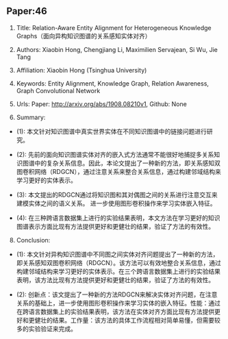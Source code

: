 ## Paper:46




1. Title: Relation-Aware Entity Alignment for Heterogeneous Knowledge Graphs（面向异构知识图谱的关系感知实体对齐）

2. Authors: Xiaobin Hong, Chengjiang Li, Maximilien Servajean, Si Wu, Jie Tang

3. Affiliation: Xiaobin Hong (Tsinghua University)

4. Keywords: Entity Alignment, Knowledge Graph, Relation Awareness, Graph Convolutional Network

5. Urls: Paper: http://arxiv.org/abs/1908.08210v1, Github: None

6. Summary:

- (1): 本文针对知识图谱中真实世界实体在不同知识图谱中的链接问题进行研究。

- (2): 先前的面向知识图谱实体对齐的嵌入式方法通常不能很好地捕捉多关系知识图谱中的复杂关系信息。因此，本论文提出了一种新的方法，即关系感知双图卷积网络（RDGCN），通过注意关系来整合关系信息，通过构建邻域结构来学习更好的实体表示。 

- (3): 本文提出的RDGCN通过将知识图和其对偶图之间的关系进行注意交互来建模实体之间的语义关系。 进一步使用图形卷积操作来学习实体嵌入特征。

- (4): 在三种跨语言数据集上进行的实验结果表明，本文方法在学习更好的知识图谱表示方面比现有方法提供更好和更健壮的结果，验证了方法的有效性。







8. Conclusion: 

- (1): 本文针对异构知识图谱中不同图之间实体对齐问题提出了一种新的方法，即关系感知双图卷积网络（RDGCN）。该方法可以有效地整合关系信息，通过构建邻域结构来学习更好的实体表示。在三个跨语言数据集上进行的实验结果表明，该方法比现有方法提供更好和更健壮的结果，验证了方法的有效性。

- (2): 创新点：该文提出了一种新的方法RDGCN来解决实体对齐问题，在注意关系的基础上，进一步使用图形卷积操作来学习实体的嵌入特征。性能：通过在跨语言数据集上的实验结果表明，该方法在实体对齐方面比现有方法提供更好和更健壮的结果。工作量：该方法的具体工作流程相对简单易懂，但需要较多的实验验证来完成。





